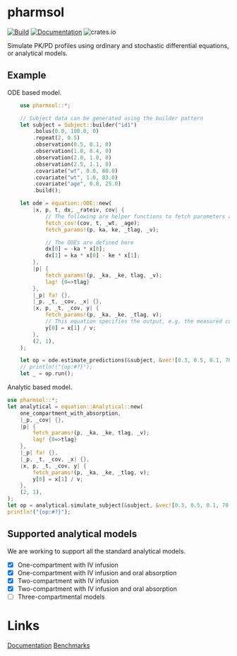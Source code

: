 # pharmsol

[![Build](https://github.com/LAPKB/pharmsol/actions/workflows/build.yml/badge.svg)](https://github.com/LAPKB/pharmsol/actions/workflows/build.yml)
[![Documentation](https://github.com/LAPKB/pharmsol/actions/workflows/docs.yml/badge.svg)](https://github.com/LAPKB/pharmsol/actions/workflows/docs.yml)
![crates.io](https://img.shields.io/crates/v/pharmsol.svg)

Simulate PK/PD profiles using ordinary and stochastic differential equations, or analytical models.

## Example

ODE based model.

```rust
    use pharmsol::*;

    // Subject data can be generated using the builder pattern
    let subject = Subject::builder("id1")
        .bolus(0.0, 100.0, 0)
        .repeat(2, 0.5)
        .observation(0.5, 0.1, 0)
        .observation(1.0, 0.4, 0)
        .observation(2.0, 1.0, 0)
        .observation(2.5, 1.1, 0)
        .covariate("wt", 0.0, 80.0)
        .covariate("wt", 1.0, 83.0)
        .covariate("age", 0.0, 25.0)
        .build();

    let ode = equation::ODE::new(
        |x, p, t, dx, _rateiv, cov| {
            // The following are helper functions to fetch parameters and covariates
            fetch_cov!(cov, t, _wt, _age);
            fetch_params!(p, ka, ke, _tlag, _v);

            // The ODEs are defined here
            dx[0] = -ka * x[0];
            dx[1] = ka * x[0] - ke * x[1];
        },
        |p| {
            fetch_params!(p, _ka, _ke, tlag, _v);
            lag! {0=>tlag}
        },
        |_p| fa! {},
        |_p, _t, _cov, _x| {},
        |x, p, _t, _cov, y| {
            fetch_params!(p, _ka, _ke, _tlag, v);
            // This equation specifies the output, e.g. the measured concentrations
            y[0] = x[1] / v;
        },
        (2, 1),
    );

    let op = ode.estimate_predictions(&subject, &vec![0.3, 0.5, 0.1, 70.0]);
    // println!("{op:#?}");
    let _ = op.run();
```

Analytic based model.

```rust
use pharmsol::*;
let analytical = equation::Analytical::new(
    one_compartment_with_absorption,
    |_p, _cov| {},
    |p| {
        fetch_params!(p, _ka, _ke, tlag, _v);
        lag! {0=>tlag}
    },
    |_p| fa! {},
    |_p, _t, _cov, _x| {},
    |x, p, _t, _cov, y| {
        fetch_params!(p, _ka, _ke, _tlag, v);
        y[0] = x[1] / v;
    },
    (2, 1),
);
let op = analytical.simulate_subject(&subject, &vec![0.3, 0.5, 0.1, 70.0]);
println!("{op:#?}");
```

## Supported analytical models

We are working to support all the standard analytical models.

- [x] One-compartment with IV infusion
- [x] One-compartment with IV infusion and oral absorption
- [x] Two-compartment with IV infusion
- [x] Two-compartment with IV infusion and oral absorption
- [ ] Three-compartmental models

# Links
[Documentation](https://lapkb.github.io/pharmsol/pharmsol/)
[Benchmarks](https://lapkb.github.io/pharmsol/dev/bench/)